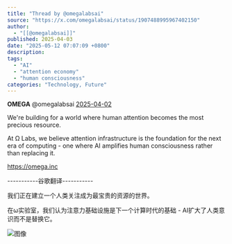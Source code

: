 ```yaml
---
title: "Thread by @omegalabsai"
source: "https://x.com/omegalabsai/status/1907488995967402150"
author:
  - "[[@omegalabsai]]"
published: 2025-04-03
date: "2025-05-12 07:07:09 +0800"
description:
tags:
  - "AI"
  - "attention economy"
  - "human consciousness"
categories: "Technology, Future"
---
```

**OMEGA** @omegalabsai [2025-04-02](https://x.com/omegalabsai/status/1907488995967402150)

We're building for a world where human attention becomes the most precious resource.

At Ω Labs, we believe attention infrastructure is the foundation for the next era of computing - one where AI amplifies human consciousness rather than replacing it.

https://omega.inc  
  
\-----------谷歌翻译-----------  
  
我们正在建立一个人类关注成为最宝贵的资源的世界。  
  
在ω实验室，我们认为注意力基础设施是下一个计算时代的基础 - AI扩大了人类意识而不是替换它。

![图像](https://pbs.twimg.com/media/Gni4e13WYAAa_3h?format=jpg&name=large)